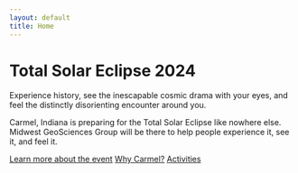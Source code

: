 ```yaml
---
layout: default
title: Home
---
```


# Total Solar Eclipse 2024

Experience history, see the inescapable cosmic drama with your eyes, and feel the distinctly disorienting encounter around you.

Carmel, Indiana is preparing for the Total Solar Eclipse like nowhere else. Midwest GeoSciences Group will be there to help people experience it, see it, and feel it.

[Learn more about the event](/event)
[Why Carmel?](/why-carmel)
[Activities](/activities)
